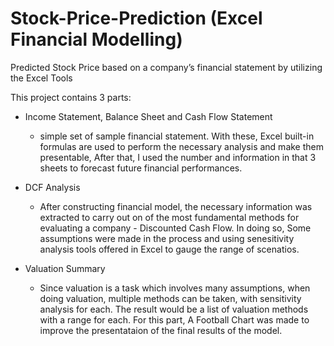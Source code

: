 # Stock-Price-Prediction (Excel Financial Modelling)
Predicted Stock Price based on a company’s financial statement by utilizing the Excel Tools

This project contains 3 parts:
- Income Statement, Balance Sheet and Cash Flow Statement
  - simple set of sample financial statement. With these, Excel built-in formulas are used to perform the necessary analysis and make them presentable, After that, I used the number and information in that 3 sheets to forecast future financial performances.

- DCF Analysis
  - After constructing financial model, the necessary information was extracted to carry out on of the most fundamental methods for evaluating a company - Discounted Cash Flow. In doing so, Some assumptions were made in the process and using senesitivity analysis tools offered in Excel to gauge the range of scenatios.
  
 - Valuation Summary
   - Since valuation is a task which involves many assumptions, when doing valuation, multiple methods can be taken, with sensitivity analysis for each. The result would be a list of valuation methods with a range for each. For this part, A Football Chart was made to improve the presentataion of the final results of the model.
